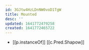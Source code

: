```yaml
---
id: 3GJtw4HzLDnNW0voD1TgW
title: Mounted
desc: ''
updated: 1641772479258
created: 1641772465722
---
```




- [[p.instanceOf]] [[c.Pred.Shapow]]
